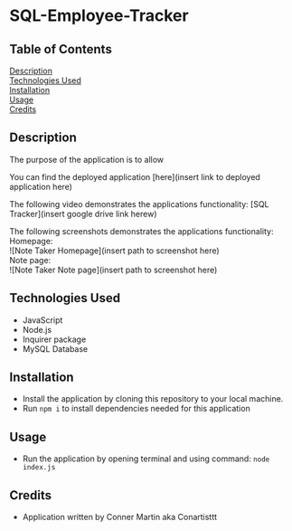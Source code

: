 # SQL-Employee-Tracker

## Table of Contents

[Description](#description)
<br>
[Technologies Used](#technologies-used)
<br>
[Installation](#installation)
<br>
[Usage](#usage)
<br>
[Credits](#credits)

## Description

The purpose of the application is to allow 

You can find the deployed application [here](insert link to deployed application here)

The following video demonstrates the applications functionality: [SQL Tracker](insert google drive link herew)

The following screenshots demonstrates the applications functionality: 
Homepage:
<br>
![Note Taker Homepage](insert path to screenshot here)
<br>
Note page:
<br>
![Note Taker Note page](insert path to screenshot here)

## Technologies Used

* JavaScript
* Node.js
* Inquirer package
* MySQL Database

## Installation

* Install the application by cloning this repository to your local machine.
* Run ```npm i``` to install dependencies needed for this application

## Usage

* Run the application by opening terminal and using command: 
```node index.js```

## Credits

* Application written by Conner Martin aka Conartisttt
